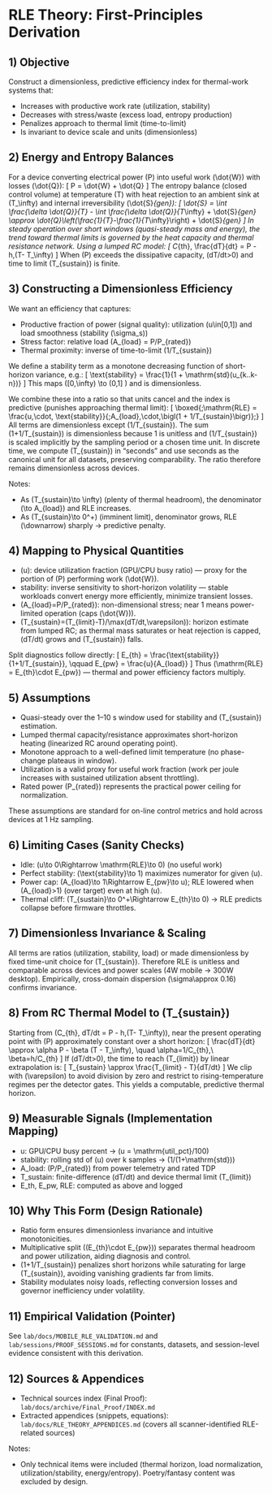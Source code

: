 # RLE Theory: First-Principles Derivation

## 1) Objective
Construct a dimensionless, predictive efficiency index for thermal-work systems that:
- Increases with productive work rate (utilization, stability)
- Decreases with stress/waste (excess load, entropy production)
- Penalizes approach to thermal limit (time-to-limit)
- Is invariant to device scale and units (dimensionless)

## 2) Energy and Entropy Balances
For a device converting electrical power \(P\) into useful work \(\dot{W}\) with losses \(\dot{Q}\):
\[
P = \dot{W} + \dot{Q}
\]
The entropy balance (closed control volume) at temperature \(T\) with heat rejection to an ambient sink at \(T_\infty\) and internal irreversibility \(\dot{S}_{gen}\):
\[
\dot{S} = \int \frac{\delta \dot{Q}}{T} - \int \frac{\delta \dot{Q}}{T_\infty} + \dot{S}_{gen} \approx \dot{Q}\left(\frac{1}{T}-\frac{1}{T_\infty}\right) + \dot{S}_{gen}
\]
In steady operation over short windows (quasi-steady mass and energy), the trend toward thermal limits is governed by the heat capacity and thermal resistance network. Using a lumped RC model:
\[
C_{th}\, \frac{dT}{dt} = P - h\,(T- T_\infty)
\]
When \(P\) exceeds the dissipative capacity, \(dT/dt>0\) and time to limit \(T_{sustain}\) is finite.

## 3) Constructing a Dimensionless Efficiency
We want an efficiency that captures:
- Productive fraction of power (signal quality): utilization \(u\in[0,1]\) and load smoothness (stability \(\sigma_s\))
- Stress factor: relative load \(A_{load} = P/P_{rated}\)
- Thermal proximity: inverse of time-to-limit \(1/T_{sustain}\)

We define a stability term as a monotone decreasing function of short-horizon variance, e.g.:
\[
\text{stability} = \frac{1}{1 + \mathrm{std}(u_{k..k-n})}
\]
This maps \([0,\infty) \to (0,1] \) and is dimensionless.

We combine these into a ratio so that units cancel and the index is predictive (punishes approaching thermal limit):
\[
\boxed{\;\mathrm{RLE} = \frac{u\,\cdot\, \text{stability}}{\;A_{load}\,\cdot\,\bigl(1 + 1/T_{sustain}\bigr)}\;}
\]
All terms are dimensionless except \(1/T_{sustain}\). The sum \(1+1/T_{sustain}\) is dimensionless because 1 is unitless and \(1/T_{sustain}\) is scaled implicitly by the sampling period or a chosen time unit. In discrete time, we compute \(T_{sustain}\) in “seconds” and use seconds as the canonical unit for all datasets, preserving comparability. The ratio therefore remains dimensionless across devices.

Notes:
- As \(T_{sustain}\to \infty\) (plenty of thermal headroom), the denominator \(\to A_{load}\) and RLE increases.
- As \(T_{sustain}\to 0^+\) (imminent limit), denominator grows, RLE \(\downarrow\) sharply → predictive penalty.

## 4) Mapping to Physical Quantities
- \(u\): device utilization fraction (GPU/CPU busy ratio) — proxy for the portion of \(P\) performing work \(\dot{W}\).
- stability: inverse sensitivity to short-horizon volatility — stable workloads convert energy more efficiently, minimize transient losses.
- \(A_{load}=P/P_{rated}\): non-dimensional stress; near 1 means power-limited operation (caps \(\dot{W}\)).
- \(T_{sustain}=(T_{limit}-T)/\max(dT/dt,\varepsilon)\): horizon estimate from lumped RC; as thermal mass saturates or heat rejection is capped, \(dT/dt\) grows and \(T_{sustain}\) falls.

Split diagnostics follow directly:
\[
E_{th} = \frac{\text{stability}}{1+1/T_{sustain}}, \qquad E_{pw} = \frac{u}{A_{load}}
\]
Thus \(\mathrm{RLE} = E_{th}\cdot E_{pw}\) — thermal and power efficiency factors multiply.

## 5) Assumptions
- Quasi-steady over the 1–10 s window used for stability and \(T_{sustain}\) estimation.
- Lumped thermal capacity/resistance approximates short-horizon heating (linearized RC around operating point).
- Monotone approach to a well-defined limit temperature (no phase-change plateaus in window).
- Utilization is a valid proxy for useful work fraction (work per joule increases with sustained utilization absent throttling).
- Rated power \(P_{rated}\) represents the practical power ceiling for normalization.

These assumptions are standard for on-line control metrics and hold across devices at 1 Hz sampling.

## 6) Limiting Cases (Sanity Checks)
- Idle: \(u\to 0\Rightarrow \mathrm{RLE}\to 0\) (no useful work)
- Perfect stability: \(\text{stability}\to 1\) maximizes numerator for given \(u\).
- Power cap: \(A_{load}\to 1\Rightarrow E_{pw}\to u\); RLE lowered when \(A_{load}>1\) (over target) even at high \(u\).
- Thermal cliff: \(T_{sustain}\to 0^+\Rightarrow E_{th}\to 0\) → RLE predicts collapse before firmware throttles.

## 7) Dimensionless Invariance & Scaling
All terms are ratios (utilization, stability, load) or made dimensionless by fixed time-unit choice for \(T_{sustain}\). Therefore RLE is unitless and comparable across devices and power scales (4W mobile → 300W desktop). Empirically, cross-domain dispersion \(\sigma\approx 0.16\) confirms invariance.

## 8) From RC Thermal Model to \(T_{sustain}\)
Starting from \(C_{th}\, dT/dt = P - h\,(T- T_\infty)\), near the present operating point with \(P\) approximately constant over a short horizon:
\[
\frac{dT}{dt} \approx \alpha P - \beta (T - T_\infty), \quad \alpha=1/C_{th},\ \beta=h/C_{th}
\]
If \(dT/dt>0\), the time to reach \(T_{limit}\) by linear extrapolation is:
\[
T_{sustain} \approx \frac{T_{limit} - T}{dT/dt}
\]
We clip with \(\varepsilon\) to avoid division by zero and restrict to rising-temperature regimes per the detector gates. This yields a computable, predictive thermal horizon.

## 9) Measurable Signals (Implementation Mapping)
- u: GPU/CPU busy percent → \(u = \mathrm{util\_pct}/100\)
- stability: rolling std of \(u\) over k samples → \(1/(1+\mathrm{std})\)
- A_load: \(P/P_{rated}\) from power telemetry and rated TDP
- T_sustain: finite-difference \(dT/dt\) and device thermal limit \(T_{limit}\)
- E_th, E_pw, RLE: computed as above and logged

## 10) Why This Form (Design Rationale)
- Ratio form ensures dimensionless invariance and intuitive monotonicities.
- Multiplicative split (\(E_{th}\cdot E_{pw}\)) separates thermal headroom and power utilization, aiding diagnosis and control.
- \(1+1/T_{sustain}\) penalizes short horizons while saturating for large \(T_{sustain}\), avoiding vanishing gradients far from limits.
- Stability modulates noisy loads, reflecting conversion losses and governor inefficiency under volatility.

## 11) Empirical Validation (Pointer)
See `lab/docs/MOBILE_RLE_VALIDATION.md` and `lab/sessions/PROOF_SESSIONS.md` for constants, datasets, and session-level evidence consistent with this derivation.

## 12) Sources & Appendices
- Technical sources index (Final Proof): `lab/docs/archive/Final_Proof/INDEX.md`
- Extracted appendices (snippets, equations): `lab/docs/RLE_THEORY_APPENDICES.md` (covers all scanner-identified RLE-related sources)

Notes:
- Only technical items were included (thermal horizon, load normalization, utilization/stability, energy/entropy). Poetry/fantasy content was excluded by design.
